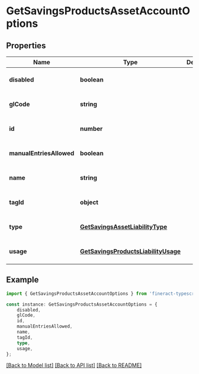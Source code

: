 # GetSavingsProductsAssetAccountOptions


## Properties

Name | Type | Description | Notes
------------ | ------------- | ------------- | -------------
**disabled** | **boolean** |  | [optional] [default to undefined]
**glCode** | **string** |  | [optional] [default to undefined]
**id** | **number** |  | [optional] [default to undefined]
**manualEntriesAllowed** | **boolean** |  | [optional] [default to undefined]
**name** | **string** |  | [optional] [default to undefined]
**tagId** | **object** |  | [optional] [default to undefined]
**type** | [**GetSavingsAssetLiabilityType**](GetSavingsAssetLiabilityType.md) |  | [optional] [default to undefined]
**usage** | [**GetSavingsProductsLiabilityUsage**](GetSavingsProductsLiabilityUsage.md) |  | [optional] [default to undefined]

## Example

```typescript
import { GetSavingsProductsAssetAccountOptions } from 'fineract-typescript-client';

const instance: GetSavingsProductsAssetAccountOptions = {
    disabled,
    glCode,
    id,
    manualEntriesAllowed,
    name,
    tagId,
    type,
    usage,
};
```

[[Back to Model list]](../README.md#documentation-for-models) [[Back to API list]](../README.md#documentation-for-api-endpoints) [[Back to README]](../README.md)
